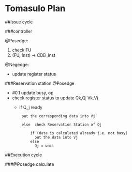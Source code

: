 Tomasulo Plan
======

##Issue cycle

###controller

@Posedge:
 
  1. check FU 
  2. (FU, Inst) -> CDB_Inst
  
@Negedge:

  - update register status
  
###Reservation station
@Posedge

   - \#0.1 update busy, op
   - check register status to update Qk,Qj Vk,Vj 
     - if Q_j ready 
     
            put the corresponding data into Vj
            
            else  check Reservation Station of Qj
            
                if (data is calculated already i.e. not busy)
                  put the data into Vj
                else
                  Qj = wait

##Execution cycle

###@Posedge
calculate